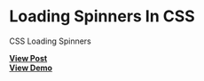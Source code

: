 # Loading Spinners In CSS
CSS Loading Spinners

<a href="https://designdrastic.com/snippet/loading-spinners-in-css"><strong>View Post</strong></a>
<br />
<a href="https://designdrastic.com/post/demo/loading-spinners-in-css"><strong>View Demo</strong></a>
